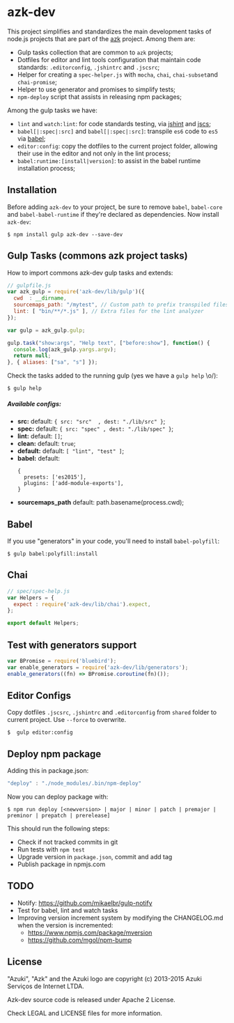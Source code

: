 # azk-dev

This project simplifies and standardizes the main development tasks of node.js projects that are part of the [azk](https://github.com/azukiapp/azk) project. Among them are:

- Gulp tasks collection that are common to `azk` projects;
- Dotfiles for editor and lint tools configuration that maintain code standards: `.editorconfig`, `.jshintrc` and `.jscsrc`;
- Helper for creating a `spec-helper.js` with `mocha`, `chai`, `chai-subset`and `chai-promise`;
- Helper to use generator and promises to simplify tests;
- `npm-deploy` script that assists in releasing npm packages;

Among the gulp tasks we have:

- `lint` and `watch:lint`: for code standards testing, via [jshint](jshint) and [jscs](jscs);
- `babel[|:spec|:src]` and `babel[|:spec|:src]`: transpile `es6` code to `es5` via [babel](babel);
- `editor:config`: copy the dotfiles to the current project folder, allowing their use in the editor and not only in the lint process;
- `babel:runtime:[install|version]`: to assist in the babel runtime installation process;

## Installation

Before adding `azk-dev` to your project, be sure to remove `babel`, `babel-core` and `babel-babel-runtime` if they're declared as dependencies. Now install `azk-dev`:

```shell
$ npm install gulp azk-dev --save-dev
```

## Gulp Tasks (commons azk project tasks)

How to import commons azk-dev gulp tasks and extends:

```js
// gulpfile.js
var azk_gulp = require('azk-dev/lib/gulp')({
  cwd  : __dirname,
  sourcemaps_path: "/mytest", // Custom path to prefix transpiled files
  lint: [ "bin/**/*.js" ], // Extra files for the lint analyzer
});

var gulp = azk_gulp.gulp;

gulp.task("show:args", "Help text", ["before:show"], function() {
  console.log(azk_gulp.yargs.argv);
  return null;
}, { aliases: ["sa", "s"] });
```

Check the tasks added to the running gulp (yes we have a `gulp help` \o/):

```shel
$ gulp help
```

##### Available configs:

- **src:**     default: `{ src: "src"  , dest: "./lib/src" }`;
- **spec:**    default: `{ src: "spec" , dest: "./lib/spec" }`;
- **lint:**    default: `[]`;
- **clean:**   default: `true`;
- **default:** default: `[ "lint", "test" ]`;
- **babel:**   default:
  ```
  {
    presets: ['es2015'],
    plugins: ['add-module-exports'],
  }
  ```
- **sourcemaps_path** default: path.basename(process.cwd);

## Babel

If you use "generators" in your code, you'll need to install `babel-polyfill`:

```shell
$ gulp babel:polyfill:install
```

## Chai

```js
// spec/spec-help.js
var Helpers = {
  expect : require('azk-dev/lib/chai').expect,
};

export default Helpers;
```

## Test with generators support

```js
var BPromise = require('bluebird');
var enable_generators = require('azk-dev/lib/generators');
enable_generators((fn) => BPromise.coroutine(fn)());
```

## Editor Configs

Copy dotfiles `.jscsrc`, `.jshintrc` and `.editorconfig` from `shared` folder to current project. Use `--force` to overwrite.

```shell
$  gulp editor:config
```

## Deploy npm package

Adding this in package.json:

```js
"deploy" : "./node_modules/.bin/npm-deploy"
```

Now you can deploy package with:

```shell
$ npm run deploy [<newversion> | major | minor | patch | premajor | preminor | prepatch | prerelease]
```

This should run the following steps:

  - Check if not tracked commits in git
  - Run tests with `npm test`
  - Upgrade version in `package.json`, commit and add tag
  - Publish package in npmjs.com

## TODO

- Notify: https://github.com/mikaelbr/gulp-notify
- Test for babel, lint and watch tasks
- Improving version increment system by modifying the CHANGELOG.md when the version is incremented:
  - https://www.npmjs.com/package/mversion
  - https://github.com/mgol/npm-bump

## License

"Azuki", "Azk" and the Azuki logo are copyright (c) 2013-2015 Azuki Serviços de Internet LTDA.

Azk-dev source code is released under Apache 2 License.

Check LEGAL and LICENSE files for more information.
